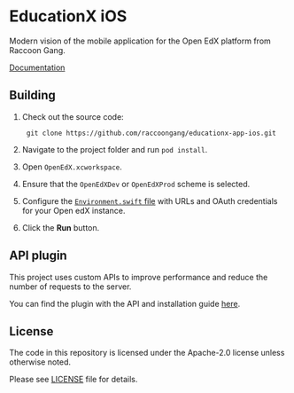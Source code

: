 # EducationX iOS

Modern vision of the mobile application for the Open EdX platform from Raccoon Gang.

[Documentation](Documentation/Documentation.md)

## Building
1. Check out the source code:

        git clone https://github.com/raccoongang/educationx-app-ios.git

2. Navigate to the project folder and run ``pod install``.

3. Open ``OpenEdX.xcworkspace``.

4. Ensure that the ``OpenEdXDev`` or ``OpenEdXProd`` scheme is selected.

5. Configure the [``Environment.swift`` file](OpenEdX/Environment.swift) with URLs and OAuth credentials for your Open edX instance.

6. Click the **Run** button.

## API plugin
This project uses custom APIs to improve performance and reduce the number of requests to the server.

You can find the plugin with the API and installation guide [here](https://github.com/raccoongang/mobile-api-extensions).

## License
The code in this repository is licensed under the Apache-2.0 license unless otherwise noted.

Please see [LICENSE](https://github.com/raccoongang/educationx-app-ios/blob/main/LICENSE) file for details.
